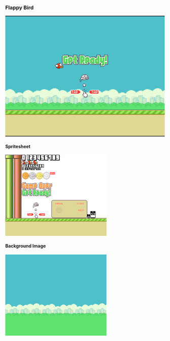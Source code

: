 ### Flappy Bird
![screenshot](images/screenshot.png "screenshot")

#### Spritesheet
![spritesheet](images/spritesheet.png "spritesheet")

#### Background Image
![background](images/bg.png "background")
